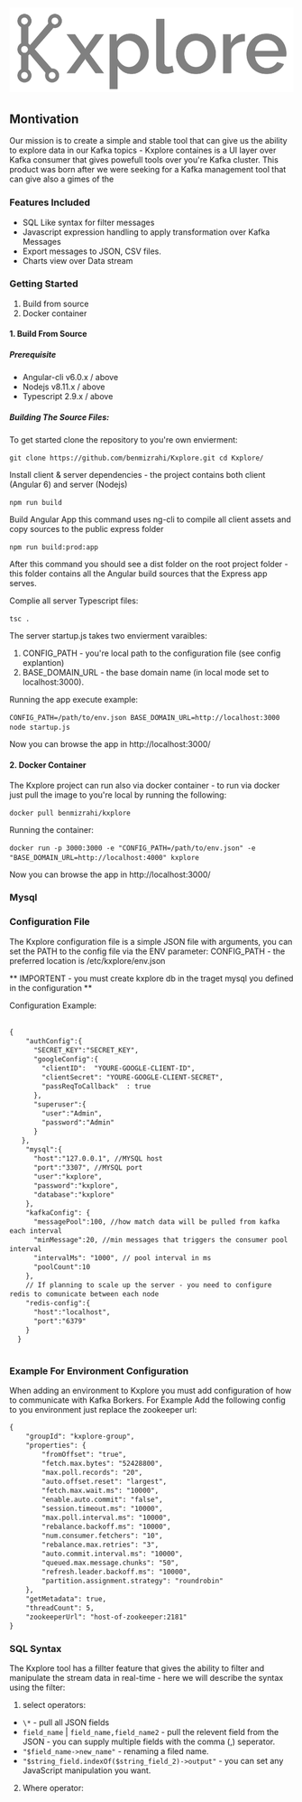 ## ![alt text](https://raw.githubusercontent.com/benmizrahi/Kxplore/master/app/src/assets/k_logo.png)
## Montivation
Our mission is to create a simple and stable tool that can give us the ability to explore data in our Kafka topics - Kxplore containes is a UI layer over Kafka consumer that gives powefull tools over you're Kafka cluster.
This product was born after we were seeking for a Kafka management tool that can give also a gimes of the

### Features Included
 - SQL Like syntax for filter messages
 - Javascript expression handling to apply transformation over Kafka Messages 
 - Export messages to JSON, CSV files.
 - Charts view over Data stream

### Getting Started

1. Build from source 
2. Docker container 

#### 1. Build From Source

#####  Prerequisite
- Angular-cli v6.0.x / above
- Nodejs v8.11.x / above
- Typescript 2.9.x / above

##### Building The Source Files:
To get started clone the repository to you're own envierment:

`
git clone https://github.com/benmizrahi/Kxplore.git
cd Kxplore/
`

Install client & server dependencies - the project contains both client (Angular 6) and server (Nodejs)

``
npm run build 
``

Build Angular App this command uses ng-cli to compile all client assets and copy sources to the public express folder

`
npm run build:prod:app
`

After this command you should see a dist folder on the root project folder - this folder contains all the Angular build sources that the Express app serves.

Complie all server Typescript files:

`
tsc .
`

The server startup.js takes two envierment varaibles:
1. CONFIG_PATH - you're local path to the configuration file (see config explantion)
2. BASE_DOMAIN_URL - the base domain name (in local mode set to localhost:3000).

Running the app execute example:

``
CONFIG_PATH=/path/to/env.json BASE_DOMAIN_URL=http://localhost:3000 node startup.js
``

Now you can browse the app in http://localhost:3000/

#### 2. Docker Container

The Kxplore project can run also via docker container - to run via docker just pull the image to you're local by running the following:

`
docker pull benmizrahi/kxplore
`

Running the container:

``
docker run -p 3000:3000 -e "CONFIG_PATH=/path/to/env.json" -e "BASE_DOMAIN_URL=http://localhost:4000" kxplore
``


Now you can browse the app in http://localhost:3000/

### Mysql 

### Configuration File
The Kxplore configuration file is a simple JSON file with arguments, you can set the PATH to the config file via the ENV parameter: CONFIG_PATH - the preferred location is /etc/kxplore/env.json

** IMPORTENT - you must create kxplore db in the traget mysql you defined in the configuration **

Configuration Example:
```

{
    "authConfig":{
      "SECRET_KEY":"SECRET_KEY",
      "googleConfig":{
        "clientID":  "YOURE-GOOGLE-CLIENT-ID",
        "clientSecret": "YOURE-GOOGLE-CLIENT-SECRET",
        "passReqToCallback"  : true
      },
      "superuser":{
        "user":"Admin",
        "password":"Admin"
      }
   },
    "mysql":{
      "host":"127.0.0.1", //MYSQL host
      "port":"3307", //MYSQL port
      "user":"kxplore",
      "password":"kxplore",
      "database":"kxplore"
    },
    "kafkaConfig": { 
      "messagePool":100, //how match data will be pulled from kafka each interval 
      "minMessage":20, //min messages that triggers the consumer pool interval
      "intervalMs": "1000", // pool interval in ms
      "poolCount":10
    },
    // If planning to scale up the server - you need to configure redis to comunicate between each node
    "redis-config":{
      "host":"localhost", 
      "port":"6379"
    }
  }


```

### Example For Environment Configuration

When adding an environment to Kxplore you must add configuration of how to communicate with Kafka Borkers.
For Example Add the following config to you environment just replace the zookeeper url:

```
{
	"groupId": "kxplore-group",
	"properties": {
		"fromOffset": "true",
		"fetch.max.bytes": "52428800",
		"max.poll.records": "20",
		"auto.offset.reset": "largest",
		"fetch.max.wait.ms": "10000",
		"enable.auto.commit": "false",
		"session.timeout.ms": "10000",
		"max.poll.interval.ms": "10000",
		"rebalance.backoff.ms": "10000",
		"num.consumer.fetchers": "10",
		"rebalance.max.retries": "3",
		"auto.commit.interval.ms": "10000",
		"queued.max.message.chunks": "50",
		"refresh.leader.backoff.ms": "10000",
		"partition.assignment.strategy": "roundrobin"
	},
	"getMetadata": true,
	"threadCount": 5,
	"zookeeperUrl": "host-of-zookeeper:2181"
}
```


### SQL Syntax

The Kxplore tool has a fillter feature that gives the ability to filter and manipulate the stream data in real-time - here we will describe the syntax using the filter:

1. select operators:
 * `\*` - pull all JSON fields
 * `field_name` | `field_name,field_name2` - pull the relevent field from the JSON - you can supply multiple fields with the comma (,) seperator.
 * `"$field_name->new_name"` - renaming a filed name.
 * `"$string_field.indexOf($string_field_2)->output"` - you can set any JavaScript manipulation you want.
2. Where operator:
